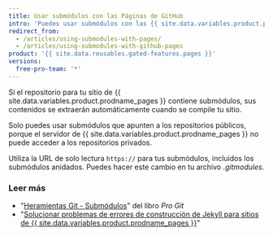 ```yaml
---
title: Usar submódulos con las Páginas de GitHub
intro: 'Puedes usar submódulos con las {{ site.data.variables.product.prodname_pages }} para incluir otros proyectos en el código de tu sitio.'
redirect_from:
  - /articles/using-submodules-with-pages/
  - /articles/using-submodules-with-github-pages
product: '{{ site.data.reusables.gated-features.pages }}'
versions:
  free-pro-team: '*'
---
```


Si el repositorio para tu sitio de {{ site.data.variables.product.prodname_pages }} contiene submódulos, sus contenidos se extraerán automáticamente cuando se compile tu sitio.

Solo puedes usar submódulos que apunten a los repositorios públicos, porque el servidor de {{ site.data.variables.product.prodname_pages }} no puede acceder a los repositorios privados.

Utiliza la URL de solo lectura `https://` para tus submódulos, incluidos los submódulos anidados. Puedes hacer este cambio en tu archivo _.gitmodules_.

### Leer más

- "[Heramientas Git - Submódulos](https://git-scm.com/book/en/Git-Tools-Submodules)" del libro _Pro Git_
- "[Solucionar problemas de errores de construcción de Jekyll para sitios de {{ site.data.variables.product.prodname_pages }}](/articles/troubleshooting-jekyll-build-errors-for-github-pages-sites)"
